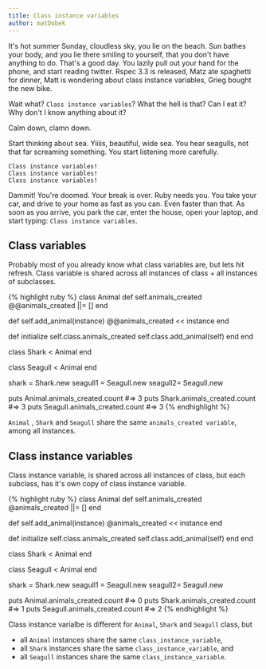 ```yaml
---
title: Class instance variables
author: matDobek
---
```


It's hot summer Sunday, cloudless sky, you lie on the beach. Sun bathes your body, and you lie there smiling to yourself, that you don't have anything to do. That's a good day. You lazily pull out your hand for the phone, and start reading twitter. Rspec 3.3 is released, Matz ate spaghetti for dinner, Matt is wondering about class instance variables, Grieg bought the new bike.

Wait what? `Class instance variables`? What the hell is that? Can I eat it? Why don't I know anything about it?

Calm down, clamn down.

Start thinking about sea. Yiiiis, beautiful, wide sea. You hear seagulls, not that far screaming something. You start listening more carefully.

    Class instance variables!
    Class instance variables!
    Class instance variables!

Dammit! You're doomed. Your break is over. Ruby needs you.
You take your car, and drive to your home as fast as you can. Even faster than that. As soon as you arrive, you park the car, enter the house, open your laptop, and start typing: `Class instance variables`.

## Class variables

Probably most of you already know what class variables are, but lets hit refresh.
Class variable is shared across all instances of class + all instances of subclasses.

{% highlight ruby %}
class Animal
  def self.animals_created
    @@animals_created ||= []
  end

  def self.add_animal(instance)
    @@animals_created << instance
  end

  def initialize
    self.class.animals_created
    self.class.add_animal(self)
  end
end

class Shark < Animal
end

class Seagull < Animal
end

shark = Shark.new
seagull1 = Seagull.new
seagull2= Seagull.new

puts Animal.animals_created.count #=> 3
puts Shark.animals_created.count #=> 3
puts Seagull.animals_created.count #=> 3
{% endhighlight %}

`Animal` , `Shark` and `Seagull` share the same `animals_created variable`, among all instances.

## Class instance variables

Class instance variable, is shared across all instances of class, but each subclass, has it's own copy of class instance variable.

{% highlight ruby %}
class Animal
  def self.animals_created
    @animals_created ||= []
  end

  def self.add_animal(instance)
    @animals_created << instance
  end

  def initialize
    self.class.animals_created
    self.class.add_animal(self)
  end
end

class Shark < Animal
end

class Seagull < Animal
end

shark = Shark.new
seagull1 = Seagull.new
seagull2= Seagull.new

puts Animal.animals_created.count #=> 0
puts Shark.animals_created.count #=> 1
puts Seagull.animals_created.count #=> 2
{% endhighlight %}

Class instance varialbe is different for `Animal`, `Shark` and `Seagull` class, but

- all `Animal` instances share the same `class_instance_variable`,
- all `Shark` instances share the same `class_instance_variable`, and
- all `Seagull` instances share the same `class_instance_variable`.
